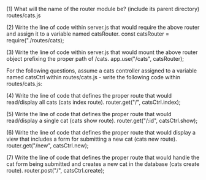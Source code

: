 (1) What will the name of the router module be? (include its parent directory)
routes/cats.js

(2) Write the line of code within server.js that would require the above router and assign it to a variable named catsRouter.
const catsRouter = require("./routes/cats);

(3) Write the line of code within server.js that would mount the above router object prefixing the proper path of /cats.
app.use("/cats", catsRouter);

For the following questions, assume a cats controller assigned to a variable named catsCtrl within routes/cats.js - write the following code within routes/cats.js:

(4) Write the line of code that defines the proper route that would read/display all cats (cats index route).
router.get("/", catsCtrl.index);

(5) Write the line of code that defines the proper route that would read/display a single cat (cats show route).
router.get("/:id", catsCtrl.show);

(6) Write the line of code that defines the proper route that would display a view that includes a form for submitting a new cat (cats new route).
router.get("/new", catsCtrl.new);

(7) Write the line of code that defines the proper route that would handle the cat form being submitted and creates a new cat in the database (cats create route).
router.post("/", catsCtrl.create);